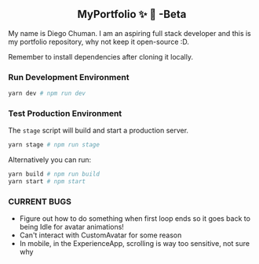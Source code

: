 <h2 align="center">
  MyPortfolio ✨ 🚀 -Beta
</h2>

My name is Diego Chuman. I am an aspiring full stack developer and this is my portfolio repository, why not keep it open-source :D.

Remember to install dependencies after cloning it locally.

### Run Development Environment

```bash
yarn dev # npm run dev
```

### Test Production Environment

The `stage` script will build and start a production server.

```bash
yarn stage # npm run stage
```

Alternatively you can run:

```bash
yarn build # npm run build
yarn start # npm start
```

### CURRENT BUGS

- Figure out how to do something when first loop ends so it goes back to being Idle for avatar animations!
- Can't interact with CustomAvatar for some reason
- In mobile, in the ExperienceApp, scrolling is way too sensitive, not sure why
